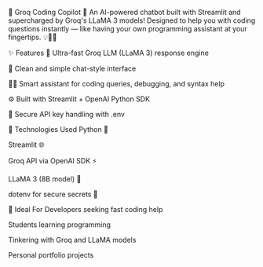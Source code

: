 🧠 Groq Coding Copilot 🤖
An AI-powered chatbot built with Streamlit and supercharged by Groq's LLaMA 3 models!
Designed to help you with coding questions instantly — like having your own programming assistant at your fingertips. 💡👨‍💻

✨ Features
🚀 Ultra-fast Groq LLM (LLaMA 3) response engine

💬 Clean and simple chat-style interface

🧑‍💻 Smart assistant for coding queries, debugging, and syntax help

⚙️ Built with Streamlit + OpenAI Python SDK

🔐 Secure API key handling with .env

🧪 Technologies Used
Python 🐍

Streamlit 🌐

Groq API via OpenAI SDK ⚡

LLaMA 3 (8B model) 🦙

dotenv for secure secrets 📁

🚀 Ideal For
Developers seeking fast coding help

Students learning programming

Tinkering with Groq and LLaMA models

Personal portfolio projects
